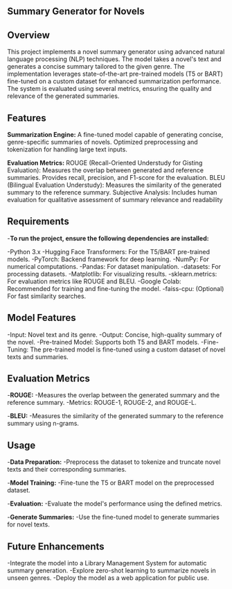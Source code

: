 ## Summary Generator for Novels

## Overview
This project implements a novel summary generator using advanced natural language processing (NLP) techniques. The model takes a novel's text and generates a concise summary tailored to the given genre. 
The implementation leverages state-of-the-art pre-trained models (T5 or BART) fine-tuned on a custom dataset for enhanced summarization performance. The system is evaluated using several metrics, ensuring 
the quality and relevance of the generated summaries.

## Features
**Summarization Engine:**
A fine-tuned model capable of generating concise, genre-specific summaries of novels.
Optimized preprocessing and tokenization for handling large text inputs.

**Evaluation Metrics:**
ROUGE (Recall-Oriented Understudy for Gisting Evaluation):
    Measures the overlap between generated and reference summaries.
    Provides recall, precision, and F1-score for the evaluation.
BLEU (Bilingual Evaluation Understudy):
    Measures the similarity of the generated summary to the reference summary.
Subjective Analysis:
    Includes human evaluation for qualitative assessment of summary relevance and readability

## Requirements
-**To run the project, ensure the following dependencies are installed:**

-Python 3.x
-Hugging Face Transformers: For the T5/BART pre-trained models.
-PyTorch: Backend framework for deep learning.
-NumPy: For numerical computations.
-Pandas: For dataset manipulation.
-datasets: For processing datasets.
-Matplotlib: For visualizing results.
-sklearn.metrics: For evaluation metrics like ROUGE and BLEU.
-Google Colab: Recommended for training and fine-tuning the model.
-faiss-cpu: (Optional) For fast similarity searches.

## Model Features
-Input: Novel text and its genre.
-Output: Concise, high-quality summary of the novel.
-Pre-trained Model: Supports both T5 and BART models.
-Fine-Tuning: The pre-trained model is fine-tuned using a custom dataset of novel texts and summaries.

## Evaluation Metrics
-**ROUGE:**
    -Measures the overlap between the generated summary and the reference summary.
    -Metrics: ROUGE-1, ROUGE-2, and ROUGE-L.

-**BLEU:**
    -Measures the similarity of the generated summary to the reference summary using n-grams.

## Usage
-**Data Preparation:**
    -Preprocess the dataset to tokenize and truncate novel texts and their corresponding summaries.

-**Model Training:**
    -Fine-tune the T5 or BART model on the preprocessed dataset.

-**Evaluation:**
    -Evaluate the model's performance using the defined metrics.

-**Generate Summaries:**
    -Use the fine-tuned model to generate summaries for novel texts.

## Future Enhancements
   -Integrate the model into a Library Management System for automatic summary generation.
   -Explore zero-shot learning to summarize novels in unseen genres.
   -Deploy the model as a web application for public use.


